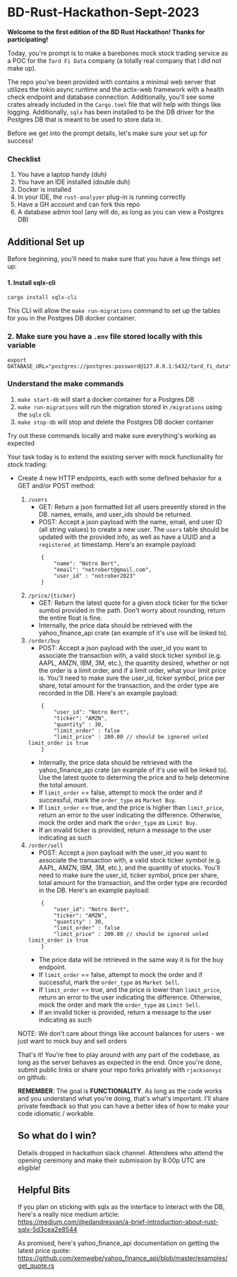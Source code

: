 # BD-Rust-Hackathon-Sept-2023

**Welcome to the first edition of the BD Rust Hackathon! Thanks for participating!**

Today, you're prompt is to make a barebones mock stock trading service as a POC for the `Tard Fi Data` company (a totally real company that I did not make up).

The repo you've been provided with contains a minimal web server that utilizes the tokio async runtime and the actix-web framework with a health check endpoint and database connection. Additionally, you'll see some crates already included in the `Cargo.toml` file that will help with things like logging. Additionally, `sqlx` has been installed to be the DB driver for the Postgres DB that is meant to be used to store data in.

Before we get into the prompt details, let's make sure your set up for success!

### Checklist
1. You have a laptop handy (duh)
2. You have an IDE installed (double duh)
3. Docker is installed
4. In your IDE, the `rust-analyzer` plug-in is running correctly
5. Have a GH account and can fork this repo
6. A database admin tool (any will do, as long as you can view a Postgres DB)


## Additional Set up

Before beginning, you'll need to make sure that you have a few things set up:

#### 1. Install sqlx-cli
```
cargo install sqlx-cli
```

This CLI will allow the `make run-migrations` command to set up the tables for you in the Postgres DB docker container.

### 2. Make sure you have a `.env` file stored locally with this variable
```
export DATABASE_URL="postgres://postgres:password@127.0.0.1:5432/tard_fi_data"
```

### Understand the make commands
1. `make start-db` will start a docker container for a Postgres DB
2. `make run-migrations` will run the migration stored in `/migrations` using the `sqlx` cli.
3. `make stop-db` will stop and delete the Postgres DB docker container

Try out these commands locally and make sure everything's working as expected

Your task today is to extend the existing server with mock functionality for stock trading:
- Create 4 new HTTP endpoints, each with some defined behavior for a GET and/or POST method:
    1. `/users`
        - GET: Return a json formatted list all users presently stored in the DB. names, emails, and user_ids should be returned.
        - POST: Accept a json payload with the name, email, and user ID (all string values) to create a new user. The `users` table should be updated with the provided info, as well as have a UUID and a `registered_at` timestamp. Here's an example payload:
        ```
            {
                "name": "Notro Bert",
                "email": "notrobert@gmail.com",
                "user_id" : "notrober2023"
            }
         ```
    2. `/price/{ticker}`
        - GET: Return the latest quote for a given stock ticker for the ticker sumbol provided in the path. Don't worry about rounding, return the entire float is fine.
        - Internally, the price data should be retrieved with the yahoo_finance_api crate (an example of it's use will be linked to).
    3. `/order/buy`
        - POST: Accept a json payload with the user_id you want to associate the transaction with, a valid stock ticker symbol (e.g. AAPL, AMZN, IBM, 3M, etc.), the quantity desired, whether or not the order is a limit order, and if a limit order, what your limit price is. You'll need to make sure the user_id, ticker symbol, price per share, total amount for the transaction, and the order type are recorded in the DB. Here's an example payload:
        ```
            {
                "user_id": "Notro Bert",
                "ticker": "AMZN",
                "quantity" : 30,
                "limit_order" : false
                "limit_price" : 200.00 // should be ignored unled limit_order is true
            }
         ```
        - Internally, the price data should be retrieved with the yahoo_finance_api crate (an example of it's use will be linked to). Use the latest quote to determing the price and to help determine the total amount.
        - If `limit_order` == false, attempt to mock the order and if successful, mark the `order_type` as `Market Buy`.
        - If `limit_order` == true, and the price is higher than `limit_price`, return an error to the user indicating the difference. Otherwise, mock the order and mark the `order_type` as `Limit Buy`.
        - If an invalid ticker is provided, return a message to the user indicating as such
    4. `/order/sell`
         - POST: Accept a json payload with the user_id you want to associate the transaction with, a valid stock ticker symbol (e.g. AAPL, AMZN, IBM, 3M, etc.), and the quantity of stocks. You'll need to make sure the user_id, ticker symbol, price per share, total amount for the transaction, and the order type are recorded in the DB. Here's an example payload:
        ```
            {
                "user_id": "Notro Bert",
                "ticker": "AMZN",
                "quantity" : 30,
                "limit_order" : false
                "limit_price" : 200.00 // should be ignored unled limit_order is true
            }
         ```
         - The price data will be retrieved in the same way it is for the buy endpoint.
        - If `limit_order` == false, attempt to mock the order and if successful, mark the `order_type` as `Market Sell`.
        - If `limit_order` == true, and the price is lower than `limit_price`, return an error to the user indicating the difference. Otherwise, mock the order and mark the `order_type` as `Limit Sell`.
         - If an invalid ticker is provided, return a message to the user indicating as such

    NOTE: We don't care about things like account balances for users - we just want to mock buy and sell orders

    That's it! You're free to play around with any part of the codebase, as long as the server behaves as expected in the end.
    Once you're done, submit public links or share your repo forks privately with `rjacksonxyz` on github.

    **REMEMBER**: The goal is **FUNCTIONALITY**. As long as the code works and you understand what you're doing, that's what's important. I'll share private feedback so that you can have a better idea of how to make your code idiomatic / workable.

    ## So what do I win?

    Details dropped in hackathon slack channel. Attendees who attend the opening ceremony and make their submission by 8:00p UTC are eligible!

    ## Helpful Bits

    If you plan on sticking with sqlx as the interface to interact with the DB, here's a really nice medium article: https://medium.com/@edandresvan/a-brief-introduction-about-rust-sqlx-5d3cea2e8544

    As promised, here's yahoo_finance_api documentation on getting the latest price quote: https://github.com/xemwebe/yahoo_finance_api/blob/master/examples/get_quote.rs
